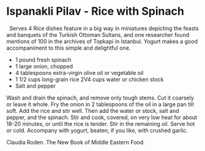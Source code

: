 # Ispanakli Pilav - Rice with Spinach
 
Serves 4
Rice dishes feature in a big way in miniatures depicting the feasts and banquets of the Turkish Ottoman Sultans, and one researcher found mentions of 100 in the archives of Topkapi in Istanbul. Yogurt makes a good accompaniment to this simple and delightful one.

* 1 pound fresh spinach
* 1 large onion, chopped
* 4 tablespoons extra-virgin olive oil or vegetable oil
* 1 1/2 cups long-grain rice 2V4 cups water or chicken stock
* Salt and pepper

Wash and drain the spinach, and remove only tough stems. Cut it coarsely or leave it whole.
Fry the onion in 2 tablespoons of the oil in a large pan till soft.
Add the rice and stir well. Then add the water or stock, salt and pepper, and the spinach. Stir and cook, covered, on very low heat for about 18-20 minutes, or until the rice is tender. Stir in the remaining oil.
Serve hot or cold. Accompany with yogurt, beaten, if you like, with crushed garlic.

Claudia Roden. The New Book of Middle Eastern Food.
